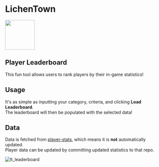 # LichenTown
<a href="../../"><img style="width:auto;height:96px;" src="https://github.com/user-attachments/assets/27d273e4-40b0-4c60-9bab-34dc3a3fcc15"></img></a>

## Player Leaderboard
This fun tool allows users to rank players by their in-game statistics!

## Usage
It's as simple as inputting your category, criteria, and clicking **Load Leaderboard**.<br>
The leaderboard will then be populated with the selected data!

## Data
Data is fetched from [player-stats](../../../player-stats), which means it is **not** automatically updated.<br>
Player data can be updated by committing updated statistics to that repo.

![lt_leaderboard](https://github.com/user-attachments/assets/ae8c4e40-2ab5-4d4a-aeb5-0a11c0264046)
